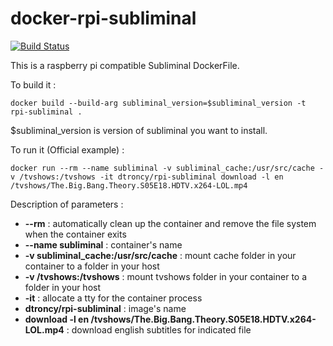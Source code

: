 # docker-rpi-subliminal

[![Build Status](https://travis-ci.org/dtroncy/docker-rpi-subliminal.svg?branch=master)](https://travis-ci.org/dtroncy/docker-rpi-subliminal)

This is a raspberry pi compatible Subliminal DockerFile.

To build it :

    docker build --build-arg subliminal_version=$subliminal_version -t rpi-subliminal .

$subliminal_version is version of subliminal you want to install.

To run it (Official example) :

    docker run --rm --name subliminal -v subliminal_cache:/usr/src/cache -v /tvshows:/tvshows -it dtroncy/rpi-subliminal download -l en /tvshows/The.Big.Bang.Theory.S05E18.HDTV.x264-LOL.mp4

Description of parameters :
  - **--rm** : automatically clean up the container and remove the file system when the container exits
  - **--name subliminal** : container's name
  - **-v subliminal_cache:/usr/src/cache** : mount cache folder in your container to a folder in your host
  - **-v /tvshows:/tvshows** : mount tvshows folder in your container to a folder in your host
  - **-it** : allocate a tty for the container process
  - **dtroncy/rpi-subliminal** : image's name
  - **download -l en /tvshows/The.Big.Bang.Theory.S05E18.HDTV.x264-LOL.mp4** : download english subtitles for indicated file